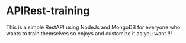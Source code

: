 # APIRest-training
This is a simple RestAPI using NodeJs and MongoDB for everyone who wants to train themselves so enjoys and customize it as you want !!!
